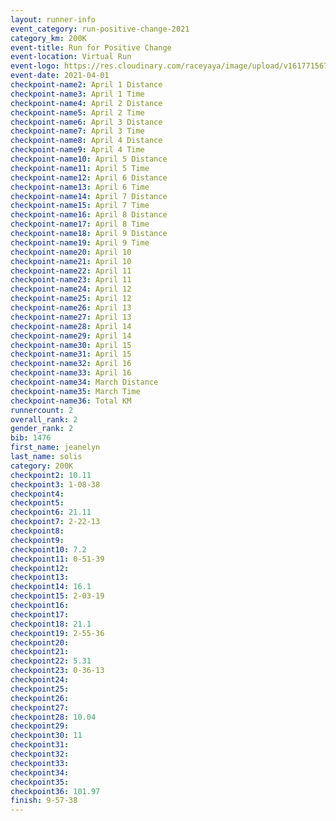```yaml
--- 
layout: runner-info 
event_category: run-positive-change-2021 
category_km: 200K 
event-title: Run for Positive Change 
event-location: Virtual Run 
event-logo: https://res.cloudinary.com/raceyaya/image/upload/v1617715679/logo/2021/run-for-positive-change_nnfcgq.jpg 
event-date: 2021-04-01 
checkpoint-name2: April 1 Distance 
checkpoint-name3: April 1 Time 
checkpoint-name4: April 2 Distance 
checkpoint-name5: April 2 Time 
checkpoint-name6: April 3 Distance 
checkpoint-name7: April 3 Time 
checkpoint-name8: April 4 Distance 
checkpoint-name9: April 4 Time 
checkpoint-name10: April 5 Distance 
checkpoint-name11: April 5 Time 
checkpoint-name12: April 6 Distance 
checkpoint-name13: April 6 Time 
checkpoint-name14: April 7 Distance 
checkpoint-name15: April 7 Time 
checkpoint-name16: April 8 Distance 
checkpoint-name17: April 8 Time 
checkpoint-name18: April 9 Distance 
checkpoint-name19: April 9 Time 
checkpoint-name20: April 10 
checkpoint-name21: April 10 
checkpoint-name22: April 11 
checkpoint-name23: April 11 
checkpoint-name24: April 12 
checkpoint-name25: April 12 
checkpoint-name26: April 13 
checkpoint-name27: April 13 
checkpoint-name28: April 14 
checkpoint-name29: April 14 
checkpoint-name30: April 15 
checkpoint-name31: April 15 
checkpoint-name32: April 16 
checkpoint-name33: April 16 
checkpoint-name34: March Distance 
checkpoint-name35: March Time 
checkpoint-name36: Total KM 
runnercount: 2
overall_rank: 2
gender_rank: 2
bib: 1476
first_name: jeanelyn
last_name: solis
category: 200K
checkpoint2: 10.11
checkpoint3: 1-08-38
checkpoint4: 
checkpoint5: 
checkpoint6: 21.11
checkpoint7: 2-22-13
checkpoint8: 
checkpoint9: 
checkpoint10: 7.2
checkpoint11: 0-51-39
checkpoint12: 
checkpoint13: 
checkpoint14: 16.1
checkpoint15: 2-03-19
checkpoint16: 
checkpoint17: 
checkpoint18: 21.1
checkpoint19: 2-55-36
checkpoint20: 
checkpoint21: 
checkpoint22: 5.31
checkpoint23: 0-36-13
checkpoint24: 
checkpoint25: 
checkpoint26: 
checkpoint27: 
checkpoint28: 10.04
checkpoint29: 
checkpoint30: 11
checkpoint31: 
checkpoint32: 
checkpoint33: 
checkpoint34: 
checkpoint35: 
checkpoint36: 101.97
finish: 9-57-38
--- 
```

